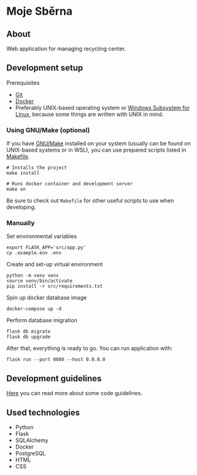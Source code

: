 # Moje Sběrna

## About

Web application for managing recycling center.

## Development setup

Prerequisites

- [Git](https://git-scm.com/downloads)
- [Docker](https://docs.docker.com/get-docker/)
- Preferably UNIX-based operating system
  or [Windows Subsystem for Linux](https://learn.microsoft.com/en-us/windows/wsl/install), because some things
  are written with UNIX in mind.

### Using GNU/Make (optional)

If you have [GNU/Make](https://www.gnu.org/software/make/#download) installed on your system (usually can be found on
UNIX-based systems or in WSL), you can use prepared scripts listed in [Makefile](Makefile).

```shell
# Installs the project
make install 

# Runs docker container and development server
make on
```

Be sure to check out `Makefile` for other useful scripts to use when developing.

### Manually

Set environmental variables

```shell
export FLASK_APP='src/app.py'
cp .example.env .env
```

Create and set-up virtual environment

```shell
python -m venv venv
source venv/bin/activate
pip install -r src/requirements.txt
```

Spin up docker database image

```shell
docker-compose up -d
```

Perform database migration

```shell
flask db migrate
flask db upgrade
```

After that, everything is ready to go. You can run application with:

```shell
flask run --port 8080 --host 0.0.0.0
```

## Development guidelines

[Here](docs/CONTRIBUTING.md) you can read more about some code guidelines.

## Used technologies

- Python
- Flask
- SQLAlchemy
- Docker
- PostgreSQL
- HTML
- CSS
